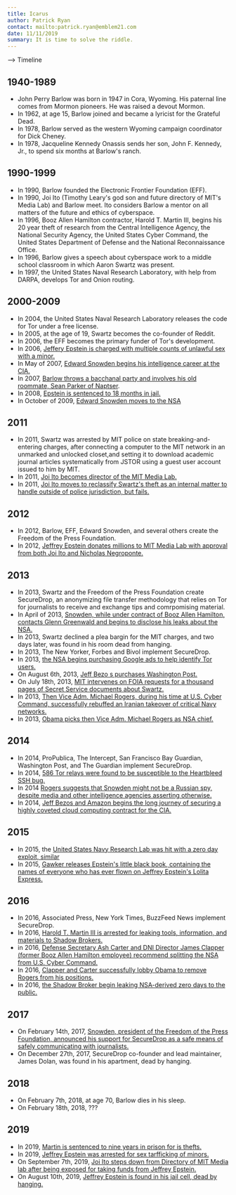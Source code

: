 ```yaml
---
title: Icarus
author: Patrick Ryan
contact: mailto:patrick.ryan@emblem21.com
date: 11/11/2019
summary: It is time to solve the riddle.
---
```


--> Timeline

## 1940-1989

* John Perry Barlow was born in 1947 in Cora, Wyoming.  His paternal line comes from Mormon pioneers.  He was raised a devout Mormon.
* In 1962, at age 15, Barlow joined and became a lyricist for the Grateful Dead.
* In 1978, Barlow served as the western Wyoming campaign coordinator for Dick Cheney.
* In 1978, Jacqueline Kennedy Onassis sends her son, John F. Kennedy, Jr., to spend six months at Barlow's ranch.

## 1990-1999

* In 1990, Barlow founded the Electronic Frontier Foundation (EFF).
* In 1990, Joi Ito (Timothy Leary's god son and future directory of MIT's Media Lab) and Barlow meet.  Ito considers Barlow a mentor on all matters of the future and ethics of cyberspace.
* In 1996, Booz Allen Hamilton contractor, Harold T. Martin III, begins his 20 year theft of research from the Central Intelligence Agency, the National Security Agency, the United States Cyber Command, the United States Department of Defense and the National Reconnaissance Office.
* In 1996, Barlow gives a speech about cyberspace work to a middle school classroom in which Aaron Swartz was present.
* In 1997, the United States Naval Research Laboratory, with help from DARPA, develops Tor and Onion routing.

## 2000-2009

* In 2004, the United States Naval Research Laboratory releases the code for Tor under a free license.
* In 2005, at the age of 19, Swartz becomes the co-founder of Reddit.
* In 2006, the EFF becomes the primary funder of Tor's development.
* In 2006, [Jeffery Epstein is charged with multiple counts of unlawful sex with a minor.](https://www.miamiherald.com/news/local/article221404845.html)
* In May of 2007, [Edward Snowden begins his intelligence career at the CIA.](https://en.wikipedia.org/wiki/Edward_Snowden#Employment_at_CIA)
* In 2007, [Barlow throws a bacchanal party and involves his old roommate, Sean Parker of Naptser](https://web.archive.org/web/20150402141814/http://gawker.com/302715/john-perry-barlows-bacchanal-on-clayton-street).
* In 2008, [Epstein is sentenced to 18 months in jail.](https://www.miamiherald.com/news/local/article221404845.html)
* In October of 2009, [Edward Snowden moves to the NSA](https://en.wikipedia.org/wiki/Edward_Snowden#NSA_sub-contractee_as_an_employee_for_Dell)

## 2011

* In 2011, Swartz was arrested by MIT police on state breaking-and-entering charges, after connecting a computer to the MIT network in an unmarked and unlocked closet,and setting it to download academic journal articles systematically from JSTOR using a guest user account issued to him by MIT.
* In 2011, [Joi Ito becomes director of the MIT Media Lab.](https://www.wired.co.uk/article/open-university)
* In 2011, [Joi Ito moves to reclassify Swartz's theft as an internal matter to handle outside of police jurisdiction, but fails.](https://www.bizjournals.com/boston/blog/bottom_line/2013/07/mit-swartz-report.html)

## 2012

* In 2012, Barlow, EFF, Edward Snowden, and several others create the Freedom of the Press Foundation.
* In 2012, [Jeffrey Epstein donates millions to MIT Media Lab with approval from both Joi Ito and Nicholas Negroponte.](https://www.theguardian.com/education/2019/sep/12/mit-jeffrey-epstein-rafael-reif-donation)

## 2013

* In 2013, Swartz and the Freedom of the Press Foundation create SecureDrop, an anonymizing file transfer methodology that relies on Tor for journalists to receive and exchange tips and comrpomising material.
* In April of 2013, [Snowden, while under contract of Booz Allen Hamilton, contacts Glenn Greenwald and begins to disclose his leaks about the NSA.](https://en.wikipedia.org/wiki/Edward_Snowden#Release_of_NSA_documents)
* In 2013, Swartz declined a plea bargin for the MIT charges, and two days later, was found in his room dead from hanging.
* In 2013, The New Yorker, Forbes and Bivol implement SecureDrop.
* In 2013, [the NSA begins purchasing Google ads to help identify Tor users.](https://www.cnet.com/news/nsa-tracks-google-ads-to-find-tor-users/)
* On August 6th, 2013, [Jeff Bezo s purchases Washington Post.](https://www.bbc.com/news/av/business-23582797/amazon-boss-jeff-bezos-buys-washington-post-for-250m)
* On July 18th, 2013, [MIT intervenes on FOIA requests for a thousand pages of Secret Service documents about Swartz.](https://www.wired.com/2013/07/mit-swartz-intervene/)
* In 2013, [Then Vice Adm. Michael Rogers, during his time at U.S. Cyber Command, successfully rebuffed an Iranian takeover of critical Navy networks.](https://www.public.navy.mil/fcc-c10f/Fact%20Sheets/Navy%20Unit%20Commendation.2014.pdf)
* In 2013, [Obama picks then Vice Adm. Michael Rogers as NSA chief.](https://foreignpolicy.com/2013/10/17/obamas-likely-pick-for-nsa-chief-is-a-master-spy-it-may-not-be-enough/)

## 2014

* In 2014, ProPublica, The Intercept, San Francisco Bay Guardian, Washington Post, and The Guardian implement SecureDrop.
* In 2014, [586 Tor relays were found to be susceptible to the Heartbleed SSH bug.](https://arstechnica.com/information-technology/2014/04/tor-networks-ranks-of-relay-servers-cut-because-of-heartbleed-bug/)
* In 2014 [Rogers suggests that Snowden might not be a Russian spy, despite media and other intelligence agencies asserting otherwise.](https://www.theguardian.com/world/2014/jun/03/nsa-chief-michael-rogers-edward-snowden-probably-not-spy)
* In 2014, [Jeff Bezos and Amazon begins the long journey of securing a highly coveted cloud computing contract for the CIA.](https://www.theatlantic.com/technology/archive/2014/07/the-details-about-the-cias-deal-with-amazon/374632/)

## 2015

* In 2015, the [United States Navy Research Lab was hit with a zero day exploit, similar ](https://fcw.com/articles/2015/12/03/navy-research-lab-zero-day.aspx)
* In 2015, [Gawker releases Epstein's little black book, containing the names of everyone who has ever flown on Jeffrey Epstein's Lolita Express.](https://gawker.com/here-is-pedophile-billionaire-jeffrey-epsteins-little-b-1681383992)

## 2016

* In 2016, Associated Press, New York Times, BuzzFeed News implement SecureDrop.
* In 2016, [Harold T. Martin III is arrested for leaking tools, information, and materials to Shadow Brokers.](https://en.wikipedia.org/wiki/Harold_T._Martin_III#Alleged_espionage)
* in 2016, [Defense Secretary Ash Carter and DNI Director James Clapper (former Booz Allen Hamilton employee) recommend splitting the NSA from U.S. Cyber Command.](https://www.nbcnews.com/news/us-news/top-officials-want-split-cyber-command-nsa-n645581)
* In 2016, [Clapper and Carter successfully lobby Obama to remove Rogers from his positions.](https://www.washingtonpost.com/world/national-security/pentagon-and-intelligence-community-chiefs-have-urged-obama-to-remove-the-head-of-the-nsa/2016/11/19/44de6ea6-adff-11e6-977a-1030f822fc35_story.html)
* In 2016, [the Shadow Broker begin leaking NSA-derived zero days to the public.](https://www.theatlantic.com/technology/archive/2017/05/shadow-brokers/527778/)

## 2017

* On February 14th, 2017, [Snowden, president of the Freedom of the Press Foundation, announced his support for SecureDrop as a safe means of safely communicating with journalists.](https://www.cnet.com/news/edward-snowdens-new-gig-helps-protect-journalists-and-whistleblowers/)
* On December 27th, 2017, SecureDrop co-founder and lead maintainer, James Dolan, was found in his apartment, dead by hanging.

## 2018

* On February 7th, 2018, at age 70, Barlow dies in his sleep.
* On February 18th, 2018, ???

## 2019

* In 2019, [Martin is sentenced to nine years in prison for is thefts.](https://www.nextgov.com/cybersecurity/2019/07/ex-nsa-contractor-serve-9-years-hoarding-classified-information/158564/)
* In 2019, [Jeffrey Epstein was arrested for sex tarfficking of minors.](https://www.thedailybeast.com/jeffrey-epstein-arrested-for-sex-trafficking-of-minors-source)
* On September 7th, 2019, [Joi Ito steps down from Directory of MIT Media lab after being exposed for taking funds from Jeffrey Epstein.](https://www.npr.org/2019/09/07/758658194/mit-media-lab-director-resigns-over-reported-epstein-ties)
* On August 10th, 2019, [Jeffrey Epstein is found in his jail cell, dead by hanging.](https://www.thedailybeast.com/jeffrey-epstein-dead-in-manhattan-correctional-center-reports?ref=topic)
